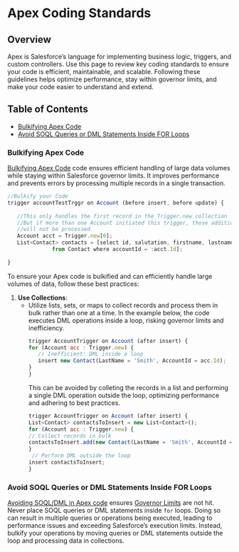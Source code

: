 
# Apex Coding Standards

## Overview
Apex is Salesforce’s language for implementing business logic, triggers, and custom controllers. Use this page to review key coding standards to ensure your code is efficient, maintainable, and scalable. Following these guidelines helps optimize performance, stay within governor limits, and make your code easier to understand and extend.

## Table of Contents
- [Bulkifying Apex Code](#bulkifying-apex-code)
- [Avoid SOQL Queries or DML Statements Inside FOR Loops](#avoid-soql-queries-or-dml-statements-inside-for-loops)


### Bulkifying Apex Code

[Bulkifying Apex Code](../Apex_Standards/Examples.js) code ensures efficient handling of large data volumes while staying within Salesforce governor limits. It improves performance and prevents errors by processing multiple records in a single transaction.

```javascript
//Bulkify your Code
trigger accountTestTrggr on Account (before insert, before update) {
 
   //This only handles the first record in the Trigger.new collection
   //But if more than one Account initiated this trigger, those additional records
   //will not be processed
   Account acct = Trigger.new[0];
   List<Contact> contacts = [select id, salutation, firstname, lastname, email
              from Contact where accountId = :acct.Id];
    
}

```

To ensure your Apex code is bulkified and can efficiently handle large volumes of data, follow these best practices:

1. **Use Collections**:
   - Utilize lists, sets, or maps to collect records and process them in bulk rather than one at a time.
     In the example below, the code executes DML operations inside a loop, risking governor limits and inefficiency.
     ```javascript
     trigger AccountTrigger on Account (after insert) {
     for (Account acc : Trigger.new) {
        // Inefficient: DML inside a loop
        insert new Contact(LastName = 'Smith', AccountId = acc.Id);
     }
     }
     ```
     This can be avoided by colleting the records in a list and performing a single DML operation outside the loop, optimizing performance and adhering to best practices.
     ```javascript
     trigger AccountTrigger on Account (after insert) {
     List<Contact> contactsToInsert = new List<Contact>();
     for (Account acc : Trigger.new) {
     // Collect records in bulk
     contactsToInsert.add(new Contact(LastName = 'Smith', AccountId = acc.Id));
     }
      // Perform DML outside the loop
     insert contactsToInsert;
     }
     ```

### Avoid SOQL Queries or DML Statements Inside FOR Loops

[Avoiding SOQL/DML in Apex code](../Apex_Standards/Examples.js#L13) ensures [Governor Limits](https://developer.salesforce.com/docs/atlas.en-us.salesforce_app_limits_cheatsheet.meta/salesforce_app_limits_cheatsheet/salesforce_app_limits_platform_apexgov.htm) are not hit.
Never place SOQL queries or DML statements inside `for` loops. Doing so can result in multiple queries or operations being executed, leading to performance issues and exceeding Salesforce’s execution limits. Instead, bulkify your operations by moving queries or DML statements outside the loop and processing data in collections.

